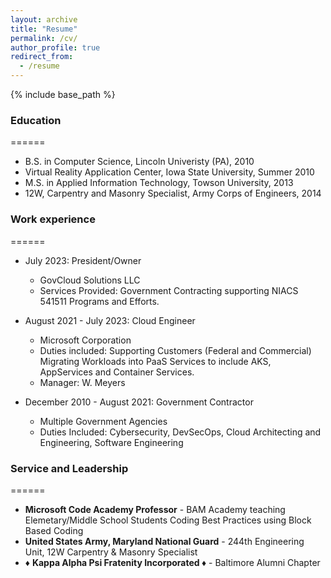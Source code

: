 ```yaml
---
layout: archive
title: "Resume"
permalink: /cv/
author_profile: true
redirect_from:
  - /resume
---
```


{% include base_path %}

### Education
======
* B.S. in Computer Science, Lincoln Univeristy (PA), 2010
* Virtual Reality Application Center, Iowa State University, Summer 2010
* M.S. in Applied Information Technology, Towson University, 2013
* 12W, Carpentry and Masonry Specialist, Army Corps of Engineers, 2014

### Work experience
======
* July 2023: President/Owner
  * GovCloud Solutions LLC
  * Services Provided: Government Contracting supporting NIACS 541511 Programs and Efforts. 

* August 2021 - July 2023: Cloud Engineer
  * Microsoft Corporation
  * Duties included: Supporting Customers (Federal and Commercial) Migrating Workloads into PaaS Services to include AKS, AppServices and Container Services.
  * Manager: W. Meyers

* December 2010 - August 2021: Government Contractor
  * Multiple Government Agencies
  * Duties Included: Cybersecurity, DevSecOps, Cloud Architecting and Engineering, Software Engineering

  
<!-- ### Skills
======
* DevSecOps in Defense and Airgapped Environments
* Kubernetes
  * Configuration of Managed Clusters
  * Ingress and Egress
  * Networking Interfaces
  * Security w/ KeyVaults
  * Application and API Deployment - API Gateway
* Cybersecurity and Risk Management Framework -->


### Service and Leadership
======
* **Microsoft Code Academy Professor** - BAM Academy teaching Elemetary/Middle School Students Coding Best Practices using Block Based Coding
* **United States Army, Maryland National Guard** - 244th Engineering Unit, 12W Carpentry & Masonry Specialist
* ♦️ **Kappa Alpha Psi Fratenity Incorporated ♦️** -  Baltimore Alumni Chapter 
<!-- Publications
======
  <ul>{% for post in site.publications %}
    {% include archive-single-cv.html %}
  {% endfor %}</ul> -->
  
<!-- ### Talks
======
  <ul>{% for post in site.talks %}
    {% include archive-single-talk-cv.html %}
  {% endfor %}</ul> -->
  
  

